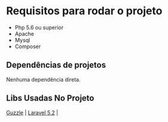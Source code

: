 # Requisitos para rodar o projeto #

* Php 5.6 ou superior
* Apache
* Mysql
* Composer

## Dependências de projetos ##
Nenhuma dependência direta.

## Libs Usadas No Projeto ##
[Guzzle](http://docs.guzzlephp.org/en/latest/) |
[Laravel 5.2](https://laravel.com/docs/5.3) |